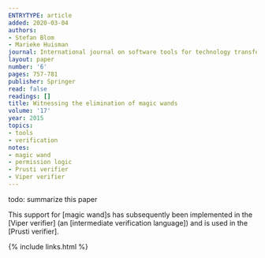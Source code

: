```yaml
---
ENTRYTYPE: article
added: 2020-03-04
authors:
- Stefan Blom
- Marieke Huisman
journal: International journal on software tools for technology transfer
layout: paper
number: '6'
pages: 757-781
publisher: Springer
read: false
readings: []
title: Witnessing the elimination of magic wands
volume: '17'
year: 2015
topics:
- tools
- verification
notes:
- magic wand
- permission logic
- Prusti verifier
- Viper verifier
---
```


todo: summarize this paper

This support for [magic wand]s has subsequently been implemented in the [Viper verifier] (an
[intermediate verification language]) and is used in the [Prusti verifier].

{% include links.html %}
